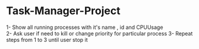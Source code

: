 # Task-Manager-Project
  1- Show all running processes with it's name , id and CPUUsage      
  2- Ask user if need to kill or change priority for particular process
  3- Repeat steps from 1 to 3 until user stop it
